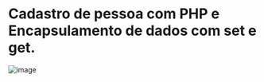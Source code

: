 ﻿# Cadastro de pessoa com PHP e Encapsulamento de dados com set e get.
![image](https://user-images.githubusercontent.com/99426704/167633276-8fe8582e-7af7-440d-bbed-02cfbfe1d65f.png)
